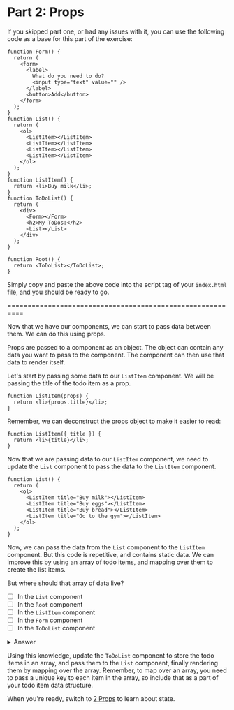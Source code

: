 # Part 2: Props

If you skipped part one, or had any issues with it, you can use the following code as a base for this part of the exercise:

```tsx
function Form() {
  return (
    <form>
      <label>
        What do you need to do?
        <input type="text" value="" />
      </label>
      <button>Add</button>
    </form>
  );
}
function List() {
  return (
    <ol>
      <ListItem></ListItem>
      <ListItem></ListItem>
      <ListItem></ListItem>
      <ListItem></ListItem>
    </ol>
  );
}
function ListItem() {
  return <li>Buy milk</li>;
}
function ToDoList() {
  return (
    <div>
      <Form></Form>
      <h2>My ToDos:</h2>
      <List></List>
    </div>
  );
}

function Root() {
  return <ToDoList></ToDoList>;
}
```

Simply copy and paste the above code into the script tag of your `index.html` file, and you should be ready to go.

==========================================================

Now that we have our components, we can start to pass data between them. We can do this using props.

Props are passed to a component as an object. The object can contain any data you want to pass to the component. The component can then use that data to render itself.

Let's start by passing some data to our `ListItem` component. We will be passing the title of the todo item as a prop.

```tsx
function ListItem(props) {
  return <li>{props.title}</li>;
}
```

Remember, we can deconstruct the props object to make it easier to read:

```tsx
function ListItem({ title }) {
  return <li>{title}</li>;
}
```

Now that we are passing data to our `ListItem` component, we need to update the `List` component to pass the data to the `ListItem` component.

```tsx
function List() {
  return (
    <ol>
      <ListItem title="Buy milk"></ListItem>
      <ListItem title="Buy eggs"></ListItem>
      <ListItem title="Buy bread"></ListItem>
      <ListItem title="Go to the gym"></ListItem>
    </ol>
  );
}
```

Now, we can pass the data from the `List` component to the `ListItem` component. But this code is repetitive, and contains static data. We can improve this by using an array of todo items, and mapping over them to create the list items.

But where should that array of data live?

- [ ] In the `List` component
- [ ] In the `Root` component
- [ ] In the `ListItem` component
- [ ] In the `Form` component
- [ ] In the `ToDoList` component

<details>
<summary>Answer</summary>

- [ ] In the `List` component
- [ ] In the `Root` component
- [ ] In the `ListItem` component
- [ ] In the `Form` component
- [x] In the `ToDoList` component

The `ToDoList` component is the parent of both the `List` and `Form` components. It is the only component that has access to both the form data and the list data. Therefore, it is the best place to store the data.

</details>

Using this knowledge, update the `ToDoList` component to store the todo items in an array, and pass them to the `List` component, finally rendering them by mapping over the array. Remember, to map over an array, you need to pass a unique key to each item in the array, so include that as a part of your todo item data structure.

When you're ready, switch to [2 Props](./2-state.md) to learn about state.
